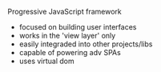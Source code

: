 Progressive JavaScript framework
- focused on building user interfaces
- works in the 'view layer' only
- easily integraded into other projects/libs
- capable of powering adv SPAs
- uses virtual dom